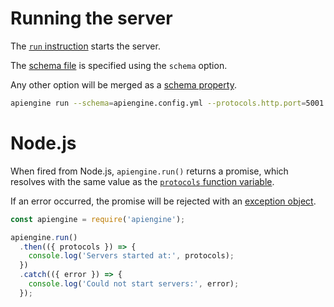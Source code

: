 # Running the server

The [`run` instruction](usage.md) starts the server.

The [schema file](schema.md#schema-file) is specified using the `schema` option.

Any other option will be merged as a [schema property](schema.md#property).

```bash
apiengine run --schema=apiengine.config.yml --protocols.http.port=5001
```

# Node.js

When fired from Node.js, `apiengine.run()` returns a promise, which resolves
with the same value as the
[`protocols` function variable](logging.md#functions-variables).

If an error occurred, the promise will be rejected with an
[exception object](error.md#exceptions-thrown-in-the-server).

<!-- eslint-disable no-unused-vars, no-undef, strict, no-console,
no-restricted-globals, unicorn/catch-error-name, promise/always-return,
promise/prefer-await-to-then -->
```javascript
const apiengine = require('apiengine');

apiengine.run()
  .then(({ protocols }) => {
    console.log('Servers started at:', protocols);
  })
  .catch(({ error }) => {
    console.log('Could not start servers:', error);
  });
```
